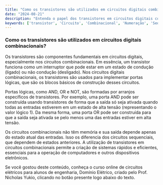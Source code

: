 ```yaml
---
title: "Como os transistores são utilizados em circuitos digitais combinacionais?"
date: "2024-08-21"
description: "Entenda o papel dos transistores em circuitos digitais combinacionais e como eles são fundamentais para a operação desses circuitos."
keywords: ['transistor', 'Circuito', 'Combinacional', 'Numeração', 'Sequencial']
---
```


### Como os transistores são utilizados em circuitos digitais combinacionais?

Os transistores são componentes fundamentais em circuitos digitais, especialmente nos circuitos combinacionais. Em essência, um transistor funciona como um interruptor que pode estar em um estado de condução (ligado) ou não condução (desligado). Nos circuitos digitais combinacionais, os transistores são usados para implementar portas lógicas, que são os blocos básicos de construção desses circuitos.

Portas lógicas, como AND, OR e NOT, são formadas por arranjos específicos de transistores. Por exemplo, uma porta AND pode ser construída usando transistores de forma que a saída só seja ativada quando todas as entradas estiverem em um estado de alta tensão (representando o valor lógico 1). Da mesma forma, uma porta OR pode ser construída para que a saída seja ativada se pelo menos uma das entradas estiver em alta tensão.

Os circuitos combinacionais não têm memória e sua saída depende apenas do estado atual das entradas. Isso os diferencia dos circuitos sequenciais, que dependem de estados anteriores. A utilização de transistores em circuitos combinacionais permite a criação de sistemas rápidos e eficientes, essenciais para a operação de computadores e outros dispositivos eletrônicos.

Se você gostou deste conteúdo, conheça o curso online de circuitos elétricos para alunos de engenharia, Domínio Elétrico, criado pelo Prof. Nicholas Yukio, clicando no botão presente logo abaixo do texto.